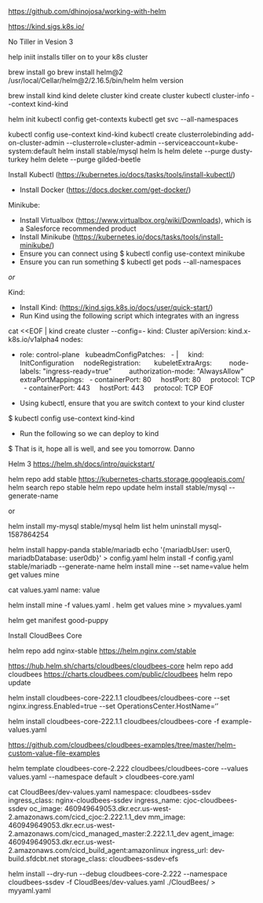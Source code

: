 

https://github.com/dhinojosa/working-with-helm

https://kind.sigs.k8s.io/

No Tiller in Vesion 3

help iniit installs tiller on to your k8s cluster

brew install go
brew install helm@2
/usr/local/Cellar/helm@2/2.16.5/bin/helm
helm version

brew install  kind
kind delete cluster
kind create cluster
kubectl cluster-info --context kind-kind

helm init
kubectl config get-contexts
kubectl get svc --all-namespaces

kubectl config use-context kind-kind
kubectl create clusterrolebinding add-on-cluster-admin --clusterrole=cluster-admin --serviceaccount=kube-system:default
helm install stable/mysql
helm ls
helm delete --purge dusty-turkey
helm delete --purge gilded-beetle


Install Kubectl (https://kubernetes.io/docs/tasks/tools/install-kubectl/)
* Install Docker (https://docs.docker.com/get-docker/)

Minikube:
* Install Virtualbox (https://www.virtualbox.org/wiki/Downloads), which is a Salesforce recommended product
* Install Minikube (https://kubernetes.io/docs/tasks/tools/install-minikube/)
* Ensure you can connect using $ kubectl config use-context minikube
* Ensure you can run something $ kubectl get pods --all-namespaces

*or*

Kind:
* Install Kind: (https://kind.sigs.k8s.io/docs/user/quick-start/)
* Run Kind using the following script which integrates with an ingress

cat <<EOF | kind create cluster --config=-
kind: Cluster
apiVersion: kind.x-k8s.io/v1alpha4
nodes:
- role: control-plane
  kubeadmConfigPatches:
  - |
    kind: InitConfiguration
    nodeRegistration:
      kubeletExtraArgs:
        node-labels: "ingress-ready=true"
        authorization-mode: "AlwaysAllow"
  extraPortMappings:
  - containerPort: 80
    hostPort: 80
    protocol: TCP
  - containerPort: 443
    hostPort: 443
    protocol: TCP
EOF

* Using kubectl, ensure that you are switch context to your kind cluster

$ kubectl config use-context kind-kind

* Run the following so we can deploy to kind

$ 
That is it, hope all is well, and see you tomorrow.
Danno


Helm 3
https://helm.sh/docs/intro/quickstart/

helm repo add stable https://kubernetes-charts.storage.googleapis.com/
helm search repo stable
helm repo update 
helm install stable/mysql --generate-name

or 

helm install my-mysql stable/mysql
helm list
helm uninstall mysql-1587864254

helm install happy-panda stable/mariadb
echo '{mariadbUser: user0, mariadbDatabase: user0db}' > config.yaml
helm install -f config.yaml stable/mariadb --generate-name
helm install mine --set name=value
helm get values mine

cat values.yaml
name: value

helm install mine -f values.yaml .
helm get values mine > myvalues.yaml

helm get manifest good-puppy



Install CloudBees Core

helm repo add nginx-stable https://helm.nginx.com/stable


https://hub.helm.sh/charts/cloudbees/cloudbees-core
helm repo add cloudbees https://charts.cloudbees.com/public/cloudbees
helm repo update 

helm install cloudbees-core-222.1.1 cloudbees/cloudbees-core --set nginx.ingress.Enabled=true --set OperationsCenter.HostName=‘’

helm install cloudbees-core-222.1.1 cloudbees/cloudbees-core -f example-values.yaml

https://github.com/cloudbees/cloudbees-examples/tree/master/helm-custom-value-file-examples


helm template cloudbees-core-2.222 cloudbees/cloudbees-core   --values values.yaml --namespace default > cloudbees-core.yaml

cat CloudBees/dev-values.yaml 
namespace: cloudbees-ssdev
ingress_class: nginx-cloudbees-ssdev
ingress_name: cjoc-cloudbees-ssdev
oc_image: 460949649053.dkr.ecr.us-west-2.amazonaws.com/cicd_cjoc:2.222.1.1_dev
mm_image: 460949649053.dkr.ecr.us-west-2.amazonaws.com/cicd_managed_master:2.222.1.1_dev
agent_image: 460949649053.dkr.ecr.us-west-2.amazonaws.com/cicd_build_agent:amazonlinux
ingress_url: dev-build.sfdcbt.net
storage_class: cloudbees-ssdev-efs




helm install --dry-run --debug cloudbees-core-2.222 --namespace cloudbees-ssdev -f CloudBees/dev-values.yaml  ./CloudBees/ > myyaml.yaml
